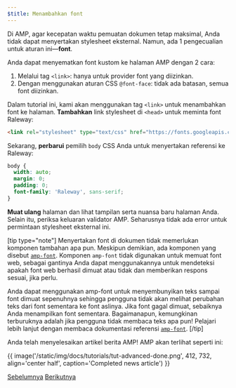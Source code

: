```yaml
---
$title: Menambahkan font
---
```


Di AMP, agar kecepatan waktu pemuatan dokumen tetap maksimal, Anda tidak dapat menyertakan stylesheet eksternal. Namun, ada 1 pengecualian untuk aturan ini&mdash;**font**.

Anda dapat menyematkan font kustom ke halaman AMP dengan 2 cara:

1. Melalui tag `<link>`: hanya untuk provider font yang diizinkan.
2. Dengan menggunakan aturan CSS `@font-face`: tidak ada batasan, semua font diizinkan.

Dalam tutorial ini, kami akan menggunakan tag `<link>` untuk menambahkan font ke halaman. **Tambahkan** link stylesheet di `<head>` untuk meminta font Raleway:

```html
<link rel="stylesheet" type="text/css" href="https://fonts.googleapis.com/css?family=Raleway">
```

Sekarang, **perbarui** pemilih `body` CSS Anda untuk menyertakan referensi ke Raleway:

```css
body {
  width: auto;
  margin: 0;
  padding: 0;
  font-family: 'Raleway', sans-serif;
}
```

**Muat ulang** halaman dan lihat tampilan serta nuansa baru halaman Anda. Selain itu, periksa keluaran validator AMP.  Seharusnya tidak ada error untuk permintaan stylesheet eksternal ini.

[tip type="note"]
Menyertakan font di dokumen tidak memerlukan komponen tambahan apa pun. Meskipun demikian, ada komponen yang disebut [`amp-font`](/id/docs/reference/components/amp-font.html). Komponen `amp-font` tidak digunakan untuk memuat font web, sebagai gantinya Anda dapat menggunakannya untuk mendeteksi apakah font web berhasil dimuat atau tidak dan memberikan respons sesuai, jika perlu.

Anda dapat menggunakan amp-font untuk menyembunyikan teks sampai font dimuat sepenuhnya sehingga pengguna tidak akan melihat perubahan teks dari font sementara ke font aslinya. Jika font gagal dimuat, sebaiknya Anda menampilkan font sementara. Bagaimanapun, kemungkinan terburuknya adalah jika pengguna tidak membaca teks apa pun! Pelajari lebih lanjut dengan membaca dokumentasi referensi [`amp-font`](/id/docs/reference/components/amp-font.html).
[/tip]

Anda telah menyelesaikan artikel berita AMP! AMP akan terlihat seperti ini:

{{ image('/static/img/docs/tutorials/tut-advanced-done.png', 412, 732, align='center half', caption='Completed news article') }}


<div class="prev-next-buttons">
  <a class="button prev-button" href="{{g.doc('/content/docs/fundamentals/add_advanced/navigating.md', locale=doc.locale).url.path}}"><span class="arrow-prev">Sebelumnya</span></a>
  <a class="button next-button" href="{{g.doc('/content/docs/fundamentals/add_advanced/congratulations.md', locale=doc.locale).url.path}}"><span class="arrow-next">Berikutnya</span></a>
</div>
